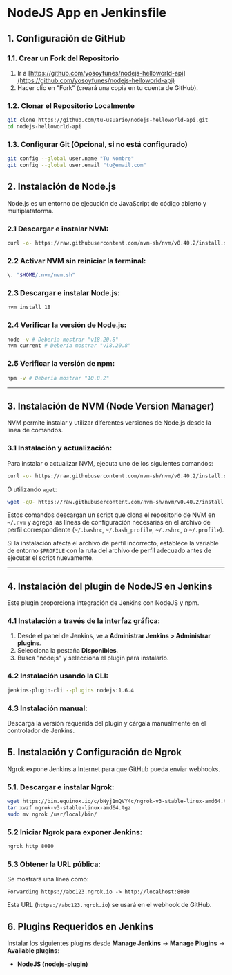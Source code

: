 # NodeJS App en Jenkinsfile

## 1. Configuración de GitHub

### 1.1. Crear un Fork del Repositorio

1. Ir a [https://github.com/yosoyfunes/nodejs-helloworld-api](https://github.com/yosoyfunes/nodejs-helloworld-api)
2. Hacer clic en "Fork" (creará una copia en tu cuenta de GitHub).

### 1.2. Clonar el Repositorio Localmente

```bash
git clone https://github.com/tu-usuario/nodejs-helloworld-api.git
cd nodejs-helloworld-api
```

### 1.3. Configurar Git (Opcional, si no está configurado)

```bash
git config --global user.name "Tu Nombre"
git config --global user.email "tu@email.com"
```

## 2. Instalación de Node.js

Node.js es un entorno de ejecución de JavaScript de código abierto y multiplataforma.

### 2.1 Descargar e instalar NVM:
```sh
curl -o- https://raw.githubusercontent.com/nvm-sh/nvm/v0.40.2/install.sh | bash
```

### 2.2 Activar NVM sin reiniciar la terminal:
```sh
\. "$HOME/.nvm/nvm.sh"
```

### 2.3 Descargar e instalar Node.js:
```sh
nvm install 18
```

### 2.4 Verificar la versión de Node.js:
```sh
node -v # Debería mostrar "v18.20.8"
nvm current # Debería mostrar "v18.20.8"
```

### 2.5 Verificar la versión de npm:
```sh
npm -v # Debería mostrar "10.8.2"
```

---

## 3. Instalación de NVM (Node Version Manager)

NVM permite instalar y utilizar diferentes versiones de Node.js desde la línea de comandos.

### 3.1 Instalación y actualización:
Para instalar o actualizar NVM, ejecuta uno de los siguientes comandos:

```sh
curl -o- https://raw.githubusercontent.com/nvm-sh/nvm/v0.40.2/install.sh | bash
```

O utilizando `wget`:

```sh
wget -qO- https://raw.githubusercontent.com/nvm-sh/nvm/v0.40.2/install.sh | bash
```

Estos comandos descargan un script que clona el repositorio de NVM en `~/.nvm` y agrega las líneas de configuración necesarias en el archivo de perfil correspondiente (`~/.bashrc`, `~/.bash_profile`, `~/.zshrc`, o `~/.profile`).

Si la instalación afecta el archivo de perfil incorrecto, establece la variable de entorno `$PROFILE` con la ruta del archivo de perfil adecuado antes de ejecutar el script nuevamente.

---

## 4. Instalación del plugin de NodeJS en Jenkins

Este plugin proporciona integración de Jenkins con NodeJS y npm.

### 4.1 Instalación a través de la interfaz gráfica:
1. Desde el panel de Jenkins, ve a **Administrar Jenkins > Administrar plugins**.
2. Selecciona la pestaña **Disponibles**.
3. Busca "nodejs" y selecciona el plugin para instalarlo.

### 4.2 Instalación usando la CLI:
```sh
jenkins-plugin-cli --plugins nodejs:1.6.4
```

### 4.3 Instalación manual:
Descarga la versión requerida del plugin y cárgala manualmente en el controlador de Jenkins.

## 5. Instalación y Configuración de Ngrok

Ngrok expone Jenkins a Internet para que GitHub pueda enviar webhooks.

### 5.1. Descargar e instalar Ngrok:

```bash
wget https://bin.equinox.io/c/bNyj1mQVY4c/ngrok-v3-stable-linux-amd64.tgz
tar xvzf ngrok-v3-stable-linux-amd64.tgz
sudo mv ngrok /usr/local/bin/
```

### 5.2 Iniciar Ngrok para exponer Jenkins:

```bash
ngrok http 8080
```

### 5.3 Obtener la URL pública:

Se mostrará una línea como:

```
Forwarding https://abc123.ngrok.io -> http://localhost:8080
```

Esta URL (`https://abc123.ngrok.io`) se usará en el webhook de GitHub.

## 6. Plugins Requeridos en Jenkins

Instalar los siguientes plugins desde **Manage Jenkins** → **Manage Plugins** → **Available plugins**:

- **NodeJS (nodejs-plugin)**
